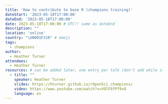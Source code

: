 ```yaml
---
title: 'How to contribute to base R (champions training)'
dateStart: '2023-05-18T17:00:00'
dateEnd: '2023-05-18T17:00:00'
date: 2023-05-18T17:00:00 # UTC!! same as dateEnd
description: ""
location: 'online'
country: "\U0001F310" # emoji
tags: 
  - champions
author:
  - Heather Turner
attendees:
  - Heather Turner
resources: # can be added later, one entry per talk (don't add while still empty, add once there are resources)
  - title: ""
    speaker: Heather Turner
    slides: https://hturner.github.io/rOpenSci_champions/
    video: https://www.youtube.com/watch?v=VOlF8fPf9v8
    language: en
---
```



